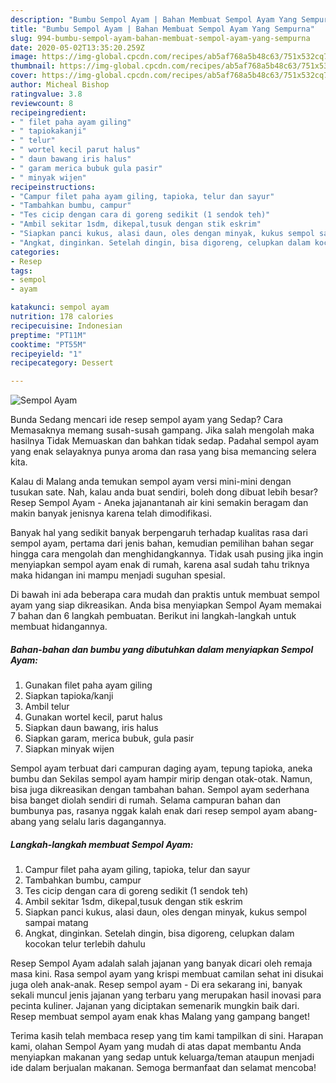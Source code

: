 ```yaml
---
description: "Bumbu Sempol Ayam | Bahan Membuat Sempol Ayam Yang Sempurna"
title: "Bumbu Sempol Ayam | Bahan Membuat Sempol Ayam Yang Sempurna"
slug: 994-bumbu-sempol-ayam-bahan-membuat-sempol-ayam-yang-sempurna
date: 2020-05-02T13:35:20.259Z
image: https://img-global.cpcdn.com/recipes/ab5af768a5b48c63/751x532cq70/sempol-ayam-foto-resep-utama.jpg
thumbnail: https://img-global.cpcdn.com/recipes/ab5af768a5b48c63/751x532cq70/sempol-ayam-foto-resep-utama.jpg
cover: https://img-global.cpcdn.com/recipes/ab5af768a5b48c63/751x532cq70/sempol-ayam-foto-resep-utama.jpg
author: Micheal Bishop
ratingvalue: 3.8
reviewcount: 8
recipeingredient:
- " filet paha ayam giling"
- " tapiokakanji"
- " telur"
- " wortel kecil parut halus"
- " daun bawang iris halus"
- " garam merica bubuk gula pasir"
- " minyak wijen"
recipeinstructions:
- "Campur filet paha ayam giling, tapioka, telur dan sayur"
- "Tambahkan bumbu, campur"
- "Tes cicip dengan cara di goreng sedikit (1 sendok teh)"
- "Ambil sekitar 1sdm, dikepal,tusuk dengan stik eskrim"
- "Siapkan panci kukus, alasi daun, oles dengan minyak, kukus sempol sampai matang"
- "Angkat, dinginkan. Setelah dingin, bisa digoreng, celupkan dalam kocokan telur terlebih dahulu"
categories:
- Resep
tags:
- sempol
- ayam

katakunci: sempol ayam 
nutrition: 178 calories
recipecuisine: Indonesian
preptime: "PT11M"
cooktime: "PT55M"
recipeyield: "1"
recipecategory: Dessert

---
```



![Sempol Ayam](https://img-global.cpcdn.com/recipes/ab5af768a5b48c63/751x532cq70/sempol-ayam-foto-resep-utama.jpg)

Bunda Sedang mencari ide resep sempol ayam yang Sedap? Cara Memasaknya memang susah-susah gampang. Jika salah mengolah maka hasilnya Tidak Memuaskan dan bahkan tidak sedap. Padahal sempol ayam yang enak selayaknya punya aroma dan rasa yang bisa memancing selera kita.

Kalau di Malang anda temukan sempol ayam versi mini-mini dengan tusukan sate. Nah, kalau anda buat sendiri, boleh dong dibuat lebih besar? Resep Sempol Ayam - Aneka jajanantanah air kini semakin beragam dan makin banyak jenisnya karena telah dimodifikasi.

Banyak hal yang sedikit banyak berpengaruh terhadap kualitas rasa dari sempol ayam, pertama dari jenis bahan, kemudian pemilihan bahan segar hingga cara mengolah dan menghidangkannya. Tidak usah pusing jika ingin menyiapkan sempol ayam enak di rumah, karena asal sudah tahu triknya maka hidangan ini mampu menjadi suguhan spesial.


Di bawah ini ada beberapa cara mudah dan praktis untuk membuat sempol ayam yang siap dikreasikan. Anda bisa menyiapkan Sempol Ayam memakai 7 bahan dan 6 langkah pembuatan. Berikut ini langkah-langkah untuk membuat hidangannya.

<!--inarticleads1-->

##### Bahan-bahan dan bumbu yang dibutuhkan dalam menyiapkan Sempol Ayam:

1. Gunakan  filet paha ayam giling
1. Siapkan  tapioka/kanji
1. Ambil  telur
1. Gunakan  wortel kecil, parut halus
1. Siapkan  daun bawang, iris halus
1. Siapkan  garam, merica bubuk, gula pasir
1. Siapkan  minyak wijen


Sempol ayam terbuat dari campuran daging ayam, tepung tapioka, aneka bumbu dan Sekilas sempol ayam hampir mirip dengan otak-otak. Namun, bisa juga dikreasikan dengan tambahan bahan. Sempol ayam sederhana bisa banget diolah sendiri di rumah. Selama campuran bahan dan bumbunya pas, rasanya nggak kalah enak dari resep sempol ayam abang-abang yang selalu laris dagangannya. 

<!--inarticleads2-->

##### Langkah-langkah membuat Sempol Ayam:

1. Campur filet paha ayam giling, tapioka, telur dan sayur
1. Tambahkan bumbu, campur
1. Tes cicip dengan cara di goreng sedikit (1 sendok teh)
1. Ambil sekitar 1sdm, dikepal,tusuk dengan stik eskrim
1. Siapkan panci kukus, alasi daun, oles dengan minyak, kukus sempol sampai matang
1. Angkat, dinginkan. Setelah dingin, bisa digoreng, celupkan dalam kocokan telur terlebih dahulu


Resep Sempol Ayam adalah salah jajanan yang banyak dicari oleh remaja masa kini. Rasa sempol ayam yang krispi membuat camilan sehat ini disukai juga oleh anak-anak. Resep sempol ayam - Di era sekarang ini, banyak sekali muncul jenis jajanan yang terbaru yang merupakan hasil inovasi para pecinta kuliner. Jajanan yang diciptakan semenarik mungkin baik dari. Resep membuat sempol ayam enak khas Malang yang gampang banget! 

Terima kasih telah membaca resep yang tim kami tampilkan di sini. Harapan kami, olahan Sempol Ayam yang mudah di atas dapat membantu Anda menyiapkan makanan yang sedap untuk keluarga/teman ataupun menjadi ide dalam berjualan makanan. Semoga bermanfaat dan selamat mencoba!
